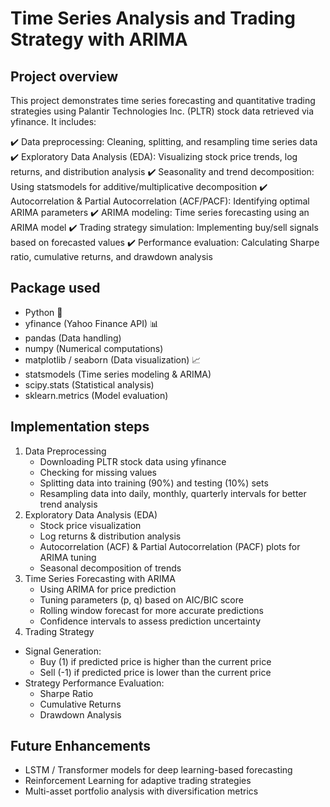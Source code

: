 # Time Series Analysis and Trading Strategy with ARIMA


## Project overview
This project demonstrates time series forecasting and quantitative trading strategies using Palantir Technologies Inc. (PLTR) stock data retrieved via yfinance. It includes:

✔️ Data preprocessing: Cleaning, splitting, and resampling time series data
✔️ Exploratory Data Analysis (EDA): Visualizing stock price trends, log returns, and distribution analysis
✔️ Seasonality and trend decomposition: Using statsmodels for additive/multiplicative decomposition
✔️ Autocorrelation & Partial Autocorrelation (ACF/PACF): Identifying optimal ARIMA parameters
✔️ ARIMA modeling: Time series forecasting using an ARIMA model
✔️ Trading strategy simulation: Implementing buy/sell signals based on forecasted values
✔️ Performance evaluation: Calculating Sharpe ratio, cumulative returns, and drawdown analysis

## Package used
* Python 🐍
* yfinance (Yahoo Finance API) 📊
* pandas (Data handling)
* numpy (Numerical computations)
* matplotlib / seaborn (Data visualization) 📈
* statsmodels (Time series modeling & ARIMA)
* scipy.stats (Statistical analysis)
* sklearn.metrics (Model evaluation)


## Implementation steps
1. Data Preprocessing
   * Downloading PLTR stock data using yfinance
   * Checking for missing values
   * Splitting data into training (90%) and testing (10%) sets
   * Resampling data into daily, monthly, quarterly intervals for better trend analysis
2. Exploratory Data Analysis (EDA)
   * Stock price visualization
   * Log returns & distribution analysis
   * Autocorrelation (ACF) & Partial Autocorrelation (PACF) plots for ARIMA tuning
   * Seasonal decomposition of trends
3. Time Series Forecasting with ARIMA
   * Using ARIMA for price prediction
   * Tuning parameters (p, q) based on AIC/BIC score
   * Rolling window forecast for more accurate predictions
   * Confidence intervals to assess prediction uncertainty
4. Trading Strategy
* Signal Generation:
   * Buy (1) if predicted price is higher than the current price
   * Sell (-1) if predicted price is lower than the current price
* Strategy Performance Evaluation:
   * Sharpe Ratio
   * Cumulative Returns
   * Drawdown Analysis

 ## Future Enhancements
* LSTM / Transformer models for deep learning-based forecasting
* Reinforcement Learning for adaptive trading strategies
* Multi-asset portfolio analysis with diversification metrics

